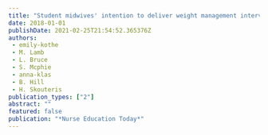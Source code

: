 ```yaml
---
title: "Student midwives' intention to deliver weight management interventions: A theory of planned behaviour & self-determination theory approach"
date: 2018-01-01
publishDate: 2021-02-25T21:54:52.365376Z
authors: 
 - emily-kothe
 - M. Lamb
 - L. Bruce
 - S. Mcphie
 - anna-klas
 - B. Hill
 - H. Skouteris
publication_types: ["2"]
abstract: ""
featured: false
publication: "*Nurse Education Today*"
---
```


